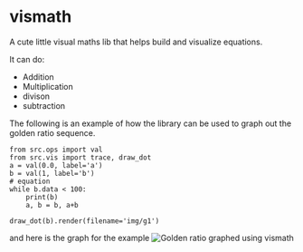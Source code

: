 # vismath
A cute little visual maths lib that helps build
and visualize equations.

It can do:
- Addition
- Multiplication
- divison
- subtraction

The following is an example of how the library can be used
to graph out the golden ratio sequence.

```
from src.ops import val
from src.vis import trace, draw_dot
a = val(0.0, label='a')
b = val(1, label='b')
# equation
while b.data < 100:
    print(b)
    a, b = b, a+b

draw_dot(b).render(filename='img/g1')
```
and here is the graph for the example
![Golden ratio graphed using vismath](https://cdn.discordapp.com/attachments/902436729758310451/1015417800845701130/unknown.png)
